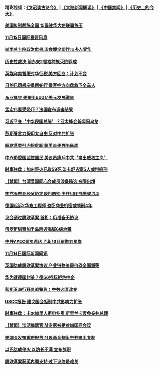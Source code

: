 #### 精彩视频：[《文昭谈古论今》](https://github.com/gfw-breaker/wenzhao/blob/master/README.md?t=11161531) | [《大陆新闻解读》](https://github.com/gfw-breaker/ntdtv-comedy/blob/master/README.md?t=11161531) | [《中国禁闻》](https://github.com/gfw-breaker/ntdtv-news/blob/master/README.md?t=11161531) | [《历史上的今天》](https://github.com/gfw-breaker/today-in-history/blob/master/README.md?t=11161531) 


#### [美国拟制裁陈全国 15国驻华大使联署施压](../pages/news202/a1399593.md?t=11161531) 

#### [11月15日国际重要讯息](../pages/news202/a1399596.md?t=11161531) 

#### [斯里兰卡陷政治危机 国会爆全武行10多人受伤](../pages/news202/a1399594.md?t=11161531) 

#### [历史性裁决 前赤柬2领袖种族灭绝罪成](../pages/news202/a1399579.md?t=11161531) 

#### [英媒称美暂缓对华征税 美方回应：计划不变](../pages/news202/a1399552.md?t=11161531) 

#### [日旅巴司机突晕倒蛇行 乘客控方向盘救下全车人](../pages/news202/a1399554.md?t=11161531) 


#### [东亚峰会  美提出600亿美元发展融资](../pages/news202/a1399485.md?t=11161531) 

#### [孟宏伟妻受恐吓？法国宣布调查结果](../pages/news202/a1399422.md?t=11161531) 

#### [习近平变〝中华民国总统〞？亚太峰会新闻闹乌龙](../pages/news202/a1399280.md?t=11161531) 

#### [彭斯誓言力保印太自由 反对中共扩张](../pages/news202/a1399513.md?t=11161531) 

#### [脱欧草案引内阁辞职潮 英首相再陷窘局](../pages/news202/a1399506.md?t=11161531) 

#### [中兴助委国监控国民 美议员痛斥中共〝输出威权主义〞](../pages/news202/a1399504.md?t=11161531) 

#### [时事拼盘：加州野火已致59死 涉卡舒吉案5人或判极刑](../pages/news202/a1399499.md?t=11161531) 

#### [【禁闻】台湾爱国同心会成员涉嫌贿选 被限出境](../pages/news202/a1399493.md?t=11161531) 

#### [李克强东亚经贸协定谈判遇挫 中共组团抗美或泡汤](../pages/news202/a1399491.md?t=11161531) 


#### [德国起诉2华裔工程师 盗窃商业机密或领刑4年](../pages/news202/a1399477.md?t=11161531) 

#### [议会通过脱欧草案 首相：仍准备无协议](../pages/news202/a1399471.md?t=11161531) 


#### [俄罗斯堪察加半岛附近海域6级地震](../pages/news202/a1399456.md?t=11161531) 

#### [中共APEC造势惹厌 巴新16日前撤五星旗](../pages/news202/a1399452.md?t=11161531) 

#### [11月14日国际新闻简讯](../pages/news202/a1399447.md?t=11161531) 

#### [英国达成脱欧草案协议 产业链物价房价恐全面震荡](../pages/news202/a1399411.md?t=11161531) 


#### [华为遭德国封杀？德5G招标拒绝中企](../pages/news202/a1399394.md?t=11161531) 

#### [彭斯亚洲行释冷战警告：中共必须改变](../pages/news202/a1399376.md?t=11161531) 

#### [USCC报告 建议国会抵制中共影响力扩张](../pages/news202/a1399364.md?t=11161531) 

#### [时事拼盘：卡尔加里人拒申冬奥 斯里兰卡罢免亲共总理](../pages/news202/a1399361.md?t=11161531) 

#### [【禁闻】涉活摘器官 陆专家被拒参加国际会议](../pages/news202/a1399357.md?t=11161531) 

#### [美国会发布重磅报告 吁设基金抗衡中共输出专制](../pages/news202/a1399355.md?t=11161531) 

#### [以巴达成停火 以防长不满 宣布辞职](../pages/news202/a1399353.md?t=11161531) 

#### [脱欧草案获英内阁支持 过下议院是难关](../pages/news202/a1399352.md?t=11161531) 


